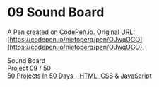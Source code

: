 # 09 Sound Board

A Pen created on CodePen.io. Original URL: [https://codepen.io/nietoperq/pen/OJwqOGO](https://codepen.io/nietoperq/pen/OJwqOGO).

Sound Board<br>Project 09 / 50<br><a href="https://learning.oreilly.com/videos/50-projects-in/9781801079976/">50 Projects In 50 Days - HTML, CSS & JavaScript</a>
